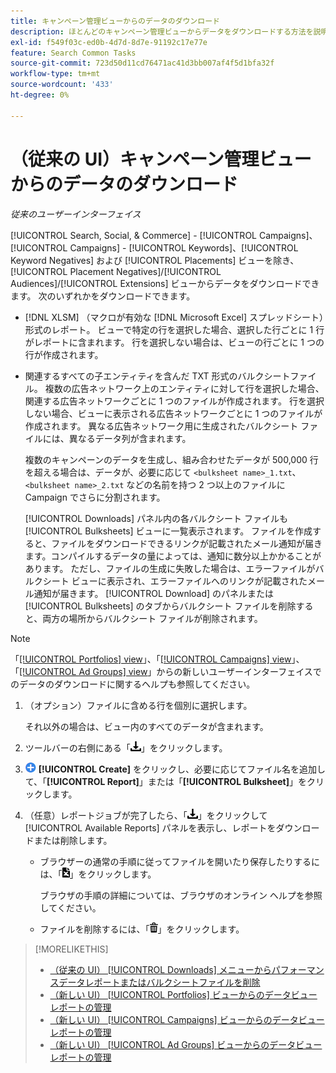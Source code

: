 ```yaml
---
title: キャンペーン管理ビューからのデータのダウンロード
description: ほとんどのキャンペーン管理ビューからデータをダウンロードする方法を説明します。
exl-id: f549f03c-ed0b-4d7d-8d7e-91192c17e77e
feature: Search Common Tasks
source-git-commit: 723d50d11cd76471ac41d3bb007af4f5d1bfa32f
workflow-type: tm+mt
source-wordcount: '433'
ht-degree: 0%

---
```


# （従来の UI）キャンペーン管理ビューからのデータのダウンロード

*従来のユーザーインターフェイス*

[!UICONTROL Search, Social, & Commerce] - [!UICONTROL Campaigns]、[!UICONTROL Campaigns] - [!UICONTROL Keywords]、[!UICONTROL Keyword Negatives] および [!UICONTROL Placements] ビューを除き、[!UICONTROL Placement Negatives]/[!UICONTROL Audiences]/[!UICONTROL Extensions] ビューからデータをダウンロードできます。 次のいずれかをダウンロードできます。

* [!DNL XLSM] （マクロが有効な [!DNL Microsoft Excel] スプレッドシート）形式のレポート。 ビューで特定の行を選択した場合、選択した行ごとに 1 行がレポートに含まれます。 行を選択しない場合は、ビューの行ごとに 1 つの行が作成されます。

* 関連するすべての子エンティティを含んだ TXT 形式のバルクシートファイル。 複数の広告ネットワーク上のエンティティに対して行を選択した場合、関連する広告ネットワークごとに 1 つのファイルが作成されます。 行を選択しない場合、ビューに表示される広告ネットワークごとに 1 つのファイルが作成されます。 異なる広告ネットワーク用に生成されたバルクシート ファイルには、異なるデータ列が含まれます。

  複数のキャンペーンのデータを生成し、組み合わせたデータが 500,000 行を超える場合は、データが、必要に応じて `<bulksheet name>_1.txt`、`<bulksheet name>_2.txt` などの名前を持つ 2 つ以上のファイルに Campaign でさらに分割されます。

  [!UICONTROL Downloads] パネル内の各バルクシート ファイルも [!UICONTROL Bulksheets] ビューに一覧表示されます。 ファイルを作成すると、ファイルをダウンロードできるリンクが記載されたメール通知が届きます。コンパイルするデータの量によっては、通知に数分以上かかることがあります。 ただし、ファイルの生成に失敗した場合は、エラーファイルがバルクシート ビューに表示され、エラーファイルへのリンクが記載されたメール通知が届きます。 [!UICONTROL Download] のパネルまたは [!UICONTROL Bulksheets] のタブからバルクシート ファイルを削除すると、両方の場所からバルクシート ファイルが削除されます。

>[!NOTE]
>
>「[[!UICONTROL Portfolios] view](/help/search-social-commerce/new-ui/manage/portfolios/portfolio-view-report.md)」、「[[!UICONTROL Campaigns] view](/help/search-social-commerce/new-ui/manage/campaigns/campaign-view-report.md)」、「[[!UICONTROL Ad Groups] view](/help/search-social-commerce/new-ui/manage/ad-groups/ad-group-view-report.md)」からの新しいユーザーインターフェイスでのデータのダウンロードに関するヘルプも参照してください。

1. （オプション）ファイルに含める行を個別に選択します。

   それ以外の場合は、ビュー内のすべてのデータが含まれます。

1. ツールバーの右側にある「![ レポートのダウンロード ](/help/search-social-commerce/assets/download.png " レポートのダウンロード ")」をクリックします。

1. ![ 作成 ](/help/search-social-commerce/assets/add.png " 作成 ") **[!UICONTROL Create]** をクリックし、必要に応じてファイル名を追加して、「**[!UICONTROL Report]**」または「**[!UICONTROL Bulksheet]**」をクリックします。

1. （任意）レポートジョブが完了したら、「![ レポートのダウンロード ](/help/search-social-commerce/assets/download.png " レポートのダウンロード ")」をクリックして [!UICONTROL Available Reports] パネルを表示し、レポートをダウンロードまたは削除します。

   * ブラウザーの通常の手順に従ってファイルを開いたり保存したりするには、「![ スプレッドシートをダウンロード ](/help/search-social-commerce/assets/download-spreadsheet.png " スプレッドシートをダウンロード ")」をクリックします。

     ブラウザの手順の詳細については、ブラウザのオンライン ヘルプを参照してください。

   * ファイルを削除するには、「![ 削除 ](/help/search-social-commerce/assets/delete.png " 削除 ")」をクリックします。

>[!MORELIKETHIS]
>
>* [ （従来の UI） [!UICONTROL Downloads] メニューからパフォーマンスデータレポートまたはバルクシートファイルを削除 ](/help/search-social-commerce/common-tasks/navigation-editing-selection/download-delete-data.md)
>* [ （新しい UI） [!UICONTROL Portfolios] ビューからのデータビューレポートの管理 ](/help/search-social-commerce/new-ui/manage/portfolios/portfolio-view-report.md)
>* [ （新しい UI） [!UICONTROL Campaigns] ビューからのデータビューレポートの管理 ](/help/search-social-commerce/new-ui/manage/campaigns/campaign-view-report.md)
>* [ （新しい UI） [!UICONTROL Ad Groups] ビューからのデータビューレポートの管理 ](/help/search-social-commerce/new-ui/manage/ad-groups/ad-group-view-report.md)
